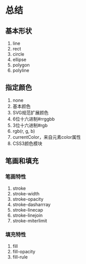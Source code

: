 # 总结

## 基本形状  

1. line
2. rect
3. circle
4. ellipse
5. polygon
6. polyline

## 指定颜色

1. none
2. 基本颜色
3. SVG规范扩展颜色
4. 6位十六进制#rrggbb
5. 3位十六进制#rgb
6. rgb(r, g, b)
7. currentColor，来自元素color属性
8. CSS3颜色模块

## 笔画和填充

### 笔画特性

1. stroke
2. stroke-width
3. stroke-opacity
4. stroke-dasharrray
5. stroke-linecap
6. stroke-linejoin
7. stroke-miterlimit

### 填充特性

1. fill
2. fill-opacity
3. fill-rule